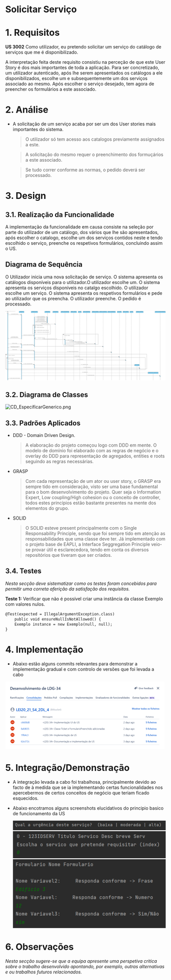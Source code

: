  Solicitar Serviço
=======================================


# 1. Requisitos


**US 3002** Como utilizador, eu pretendo solicitar um serviço do catálogo de serviços que me é disponibilizado.

A interpretação feita deste requisito consistiu na perceção de que este User Story é dos mais importantes de toda a aplicação. Para ser concretizado, um utilizador autenticado, após lhe serem apresentados os catálogos a ele disponibilizados, escolhe um e subsequentemente um dos serviços associado ao mesmo.
Após escolher o serviço desejado, tem agora de preencher os formulários a este associado.
# 2. Análise

- A solicitação de um serviço acaba por ser um dos User stories mais importantes do sistema.
  > O utilizador só tem acesso aos catalogos previamente assignados a este.

  > A solicitação do mesmo requer o preenchimento dos formuçários a este associado.
  
  > Se tudo correr conforme as normas, o pedido deverá ser processado.

# 3. Design

## 3.1. Realização da Funcionalidade

A implementação da funcionalidade em causa consiste na seleção por parte do utilizador de um catálogo, dos vários que lhe são apresentados,
após escolher o catalogo, escolhe um dos serviços contidos neste e tendo escolhido o serviço, preenche os respetivos formulários, concluindo assim o US.

## Diagrama de Sequência ##


O Utilizador inicia uma nova solicitação de serviço. O sistema apresenta os catálogos disponíveis para o utilizador.O utilizador escolhe um. 
O sistema apresenta os serviços disponíveis no catalgo escolhido. O utilizador escolhe um serviço. O sistema apresenta os respetivos formulários e pede ao utilizador que os preencha. O utilizador preenche. O pedido é processado.


![US3002.png](US3002_SD.png)
## 3.2. Diagrama de Classes


![CD_EspecificarGenerico.png](CD_EspecificarGenerico.png)
## 3.3. Padrões Aplicados

* DDD - Domain Driven Design. 
    >A elaboração do projeto começou logo com DDD em mente. O modelo de domínio foi elaborado com as regras de negócio e o overlay do DDD para representação de agregados, entities e roots seguindo as regras necessárias.

* GRASP
  >Com cada representação de um ator ou user story, o GRASP era sempre tido em consideração, visto ser uma base fundamental para o bom desenvolvimento do projeto.
  > Quer seja o Information Expert, Low coupling/High cohesion ou o conceito de controller, todos estes princípios estão bastante presentes na mente dos elementos do grupo.
  
* SOLID
    > O SOLID esteve present principalmente com o Single Responsability Principle, sendo que foi sempre tido em atenção as responsabilidades que uma classe deve ter.
    >Já implementado com o projeto base de EAPLI, a Interface Seggregation Principle veio-se provar útil e esclarecedora, tendo em conta os diversos repositórios que tiveram que ser criados.
## 3.4. Testes 
*Nesta secção deve sistematizar como os testes foram concebidos para permitir uma correta aferição da satisfação dos requisitos.*

**Teste 1:** Verificar que não é possível criar uma instância da classe Exemplo com valores nulos.

	@Test(expected = IllegalArgumentException.class)
		public void ensureNullIsNotAllowed() {
		Exemplo instance = new Exemplo(null, null);
	}

# 4. Implementação

- Abaixo estão alguns commits relevantes para demonstrar a implementação gradual e com controlo de versões que foi levada a cabo

![commits.png](commits.png)


# 5. Integração/Demonstração

- A integração levada a cabo foi trabalhosa, principalmente devido ao facto de à medida que se ia implementando certas funcionalidades nos apercebermos de certos conceitos de negócio que teriam ficado esquecidos.

- Abaixo encotramos alguns screenshots elucidativos do principio basico de funcionamento da US  



  ![1.png](1.png)
  ![2.png](2.png)
  ![3.png](3.png)
# 6. Observações

*Nesta secção sugere-se que a equipa apresente uma perspetiva critica sobre o trabalho desenvolvido apontando, por exemplo, outras alternativas e ou trabalhos futuros relacionados.*



